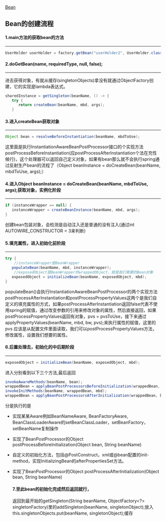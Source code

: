 [Bean](../spring-Bean的归纳.md)

## Bean的创建流程


#### 1.main方法的获取bean的方法

------



```java
UserHolder userHolder = factory.getBean("userHolder2", UserHolder.class);
```

#### 2.doGetBean(name, requiredType, null, false);

------

  进去获得对象，有就从缓存(singletonObjects)拿没有就通过ObjectFactory创建，它的实现是lambda表达式。

```java
sharedInstance = getSingleton(beanName, () -> {
   try {
      return createBean(beanName, mbd, args);
   }
```

#### 3.进入createBean获取对象

------



```java
Object bean = resolveBeforeInstantiation(beanName, mbdToUse);
```

​     这里面是执行InstantiationAwareBeanPostProcessor接口的个实现方法postProcessBeforeInstantiation(应postProcessAfterInstantiation个法在充性候行)，这个处理器可以返回自己定义对象，如果有bean那么就不会执行spring通过反射生产bean的流程了（Object beanInstance = doCreateBean(beanName, mbdToUse, args);）

#### 4.进入Object beanInstance = doCreateBean(beanName, mbdToUse, args);获取对象，实例化阶段

------



```java
if (instanceWrapper == null) {
   instanceWrapper = createBeanInstance(beanName, mbd, args);
}
```

创建bean包装对象，会检测是自动注入还是普通的没有注入(通过int AUTOWIRE_CONSTRUCTOR = 3来判断)

#### 5.填充属性，进入初始化前阶段

------



```java
try {
    //instanceWrapper是BeanWrapper
   populateBean(beanName, mbd, instanceWrapper);
    //exposedObject是BeanWrapper的wrappedObject，就是我们需要的Bean对象
   exposedObject = initializeBean(beanName, exposedObject, mbd);
}
```

populateBean()会执行InstantiationAwareBeanPostProcessor的两个实现方法postProcessAfterInstantiation和postProcessPropertyValues这两个是我们自定义的填充属性的方式，如果postProcessAfterInstantiation返回false代表不使用spring的赋值，通过改变参数的引用来修改对象的属性，然后直接返回，如果postProcessPropertyValues返回有对象，pvs = pvsToUse，接下来通过applyPropertyValues(beanName, mbd, bw, pvs);来执行属性的赋值，这里的pvs 应该是从配置文件里面读取，我们可以postProcessPropertyValues方法，修改属性，设置我们想要的属性。

#### 6.后置处理去，初始化的中后期阶段

------

```java
exposedObject = initializeBean(beanName, exposedObject, mbd);
```

进入分别看到以下三个方法,最后返回

```java
invokeAwareMethods(beanName, bean);
wrappedBean = applyBeanPostProcessorsBeforeInitialization(wrappedBean, beanName);
invokeInitMethods(beanName, wrappedBean, mbd);
wrappedBean = applyBeanPostProcessorsAfterInitialization(wrappedBean, beanName);
```

分是执行的是

- 实现某某Aware例如BeanNameAware, BeanFactoryAware, BeanClassLoaderAware的setBeanClassLoader，setBeanFactory，setBeanName复制操作

- 实现了BeanPostProcessor的Object postProcessBeforeInitialization(Object bean, String beanName)

- 自定义的初始化方法，包括@PostConstruct，xml或@bean配置的init-method，实现InitializingBean的afterPropertiesSet方法。

- 实现了BeanPostProcessor的Object postProcessAfterInitialization(Object bean, String beanName)

  #### 7.至此bean的初始化完成然后返回就行，

  返回到最开始的getSingleton(String beanName, ObjectFactory<?> singletonFactory)里的addSingleton(beanName, singletonObject);放入this.singletonObjects.put(beanName, singletonObject);缓存
